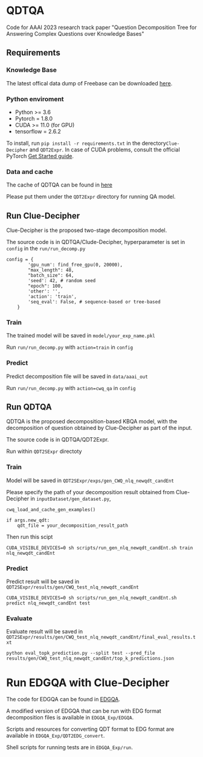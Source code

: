 # QDTQA

Code for AAAI 2023 research track paper "Question Decomposition Tree for Answering Complex Questions over Knowledge
Bases"

## Requirements

### Knowledge Base
The latest offical data dump of Freebase can be downloaded [here](https://developers.google.com/freebase).

### Python enviroment
- Python >= 3.6
- Pytorch = 1.8.0
- CUDA >= 11.0 (for GPU)
- tensorflow = 2.6.2

To install, run ```pip install -r requirements.txt``` in the derectory```Clue-Decipher``` and ```QDT2Expr```. In case of CUDA problems, consult the official PyTorch [Get Started guide](https://pytorch.org/get-started/locally/).

### Data and cache

 
The cache of QDTQA can be found in [here](https://drive.google.com/drive/folders/140smk-HdbtMeI2wcfh-7O82ThNyVqsjW?usp=share_link)

Please put them under the ```QDT2Expr``` directory for running QA model.



## Run Clue-Decipher

Clue-Decipher is the proposed two-stage decomposition model.

The source code is in QDTQA/Clude-Decipher, hyperparameter is set in ```config``` in the ```run/run_decomp.py```

```    
config = {
        'gpu_num': find_free_gpu(0, 20000),
        "max_length": 48,  
        "batch_size": 64,  
        'seed': 42, # random seed
        "epoch": 100,
        'other': '',  
        'action': 'train',  
        'seq_eval': False, # sequence-based or tree-based
    }
```

### Train
The trained model will be saved in ```model/your_exp_name.pkl```

Run ```run/run_decomp.py``` with  ```action=train``` in ```config```

### Predict

Predict decomposition file will be saved in ```data/aaai_out``` 

Run ```run/run_decomp.py``` with  ```action=cwq_qa``` in ```config```



## Run QDTQA


QDTQA is the proposed decomposition-based KBQA model, with the decomposition of question obtained by Clue-Decipher as part of the input.

The source code is in QDTQA/QDT2Expr.  

Run within ```QDT2SExpr``` directoty

### Train 
Model will be saved in ```QDT2SExpr/exps/gen_CWQ_nlq_newqdt_candEnt```

Please specify the path of your decomposition result obtained from Clue-Decipher in ```inputDataset/gen_dataset.py```,

```
cwq_load_and_cache_gen_examples()        

if args.new_qdt:
    qdt_file = your_decomposition_result_path        
```
Then run this scipt
```
CUDA_VISIBLE_DEVICES=0 sh scripts/run_gen_nlq_newqdt_candEnt.sh train nlq_newqdt_candEnt
```

### Predict
Predict result will be saved in  ```QDT2SExpr/results/gen/CWQ_test_nlq_newqdt_candEnt```

```
CUDA_VISIBLE_DEVICES=0 sh scripts/run_gen_nlq_newqdt_candEnt.sh predict nlq_newqdt_candEnt test
```


### Evaluate
Evaluate result will be saved in ```QDT2SExpr/results/gen/CWQ_test_nlq_newqdt_candEnt/final_eval_results.txt```

```
python eval_topk_prediction.py --split test --pred_file results/gen/CWQ_test_nlq_newqdt_candEnt/top_k_predictions.json
```

# Run EDGQA with Clue-Decipher

The code for EDGQA can be found in [EDGQA](https://github.com/HXX97/EDGQA/).


A modified version of EDGQA that can be run with EDG format decomposition files is available in ```EDGQA_Exp/EDGQA```.

Scripts and resources for converting QDT format to EDG format are available in ```EDGQA_Exp/QDT2EDG_convert```. 

Shell scripts for running tests are in ```EDGQA_Exp/run```.
